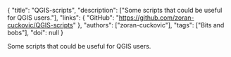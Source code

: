 {
  "title": "QGIS-scripts",
  "description": ["Some scripts that could be useful for QGIS users."],
  "links": {
    "GitHub": "https://github.com/zoran-cuckovic/QGIS-scripts"
  },
  "authors": ["zoran-cuckovic"],
  "tags": ["Bits and bobs"],
  "doi": null
}

<!-- Generated by csv2md.R – do not edit by hand -->

Some scripts that could be useful for QGIS users.